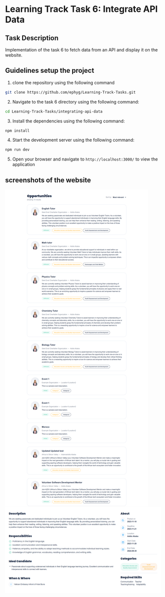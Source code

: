 # Learning Track Task 6: Integrate API Data



## Task Description

Implementation of the task 6 to fetch data from an API and display it on the website.

## Guidelines setup the project

1. clone the repository using the following command

```bash
git clone https://github.com/ephyg/Learning-Track-Tasks.git
```
2. Navigate to the task 6 directory using the following command:

```bash
cd Learning-Track-Tasks/integrating-api-data
```

3. Install the dependencies using the following command:

```bash
npm install
```
4. Start the development server using the following command:

```bash
npm run dev
```
5. Open your browser and navigate to `http://localhost:3000/` to view the application


## screenshots of the website

![List](./integrating-api-data//public/fetchedjob.png)
![List](./integrating-api-data///public/fetcheddetail.png)

